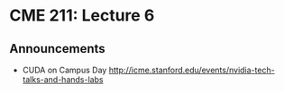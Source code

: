 # CME 211: Lecture 6

## Announcements

* CUDA on Campus Day
  <http://icme.stanford.edu/events/nvidia-tech-talks-and-hands-labs>
